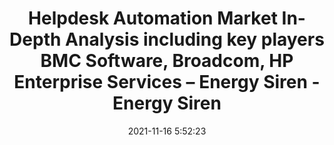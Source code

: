 ---
"title": "Helpdesk Automation Market In-Depth Analysis including key players BMC Software, Broadcom, HP Enterprise Services – Energy Siren - Energy Siren"
"date": "2021-11-16 5:52:23"
"feed_name": "GOOGLENEWSINDUSTRIAL"
"feed_website": "https://news.google.com/search?q=industrial%2Bincident&hl=en-US&gl=US&ceid=US:en"
"feed_rss": "https://news.google.com/rss/search?q=industrial%2Bincident&hl=en-US&gl=US&ceid=US:en"
"link": "https://energysiren.co.ke/2021/11/16/helpdesk-automation-market-in-depth-analysis-including-key-players-bmc-software-broadcom-hp-enterprise-services/"
"source": "{'href': 'https://energysiren.co.ke', 'title': 'Energy Siren'}"
"file": "_posts/2021-1-1-17a845b6d6c5047839f38d233e293721cfca6c40.md"
"accident": "0"
"drilling": "0"
"dead": "0"
"injured": "0"
"arrested": "0"
"place": "unknown place"
"where": "unknown site"
"causes": "unknown"
"place_uri": "unknown place"
---